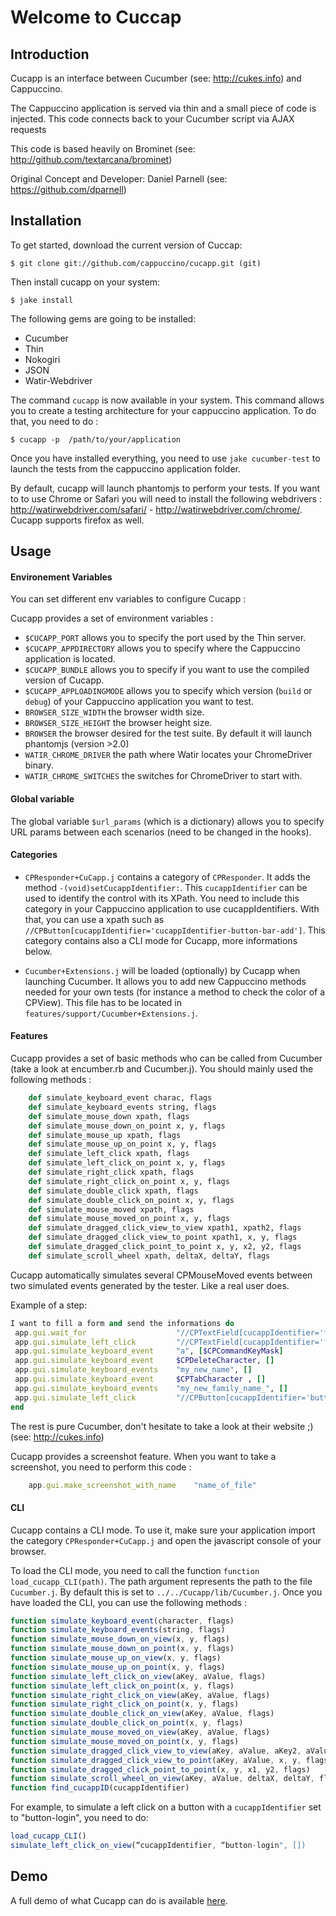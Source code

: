 # Welcome to Cuccap

## Introduction

Cucapp is an interface between Cucumber (see: http://cukes.info) and Cappuccino.

The Cappuccino application is served via thin and a small piece of code is injected.
This code connects back to your Cucumber script via AJAX requests

This code is based heavily on Brominet (see: http://github.com/textarcana/brominet)

Original Concept and Developer: Daniel Parnell (see: https://github.com/dparnell)


## Installation

To get started, download the current version of Cuccap:

    $ git clone git://github.com/cappuccino/cucapp.git (git)

Then install cucapp on your system:

    $ jake install

The following gems are going to be installed:

- Cucumber
- Thin
- Nokogiri
- JSON
- Watir-Webdriver

The command `cucapp` is now available in your system. This command allows you to create a testing architecture for your cappuccino application. To do that, you need to do :

    $ cucapp -p  /path/to/your/application

Once you have installed everything, you need to use `jake cucumber-test` to launch the tests from the cappuccino application folder.

By default, cucapp will launch phantomjs to perform your tests. If you want to to use Chrome or Safari you will need to install the following webdrivers : http://watirwebdriver.com/safari/ - http://watirwebdriver.com/chrome/. Cucapp supports firefox as well.

## Usage

#### Environement Variables

You can set different env variables to configure Cucapp :

Cucapp provides a set of environment variables :

* `$CUCAPP_PORT` allows you to specify the port used by the Thin server.
* `$CUCAPP_APPDIRECTORY` allows you to specify where the Cappuccino application is located.
* `$CUCAPP_BUNDLE` allows you to specify if you want to use the compiled version of Cucapp.
* `$CUCAPP_APPLOADINGMODE` allows you to specify which version (`build` or `debug`) of your Cappuccino application you want to test.
* `BROWSER_SIZE_WIDTH` the browser width size.
* `BROWSER_SIZE_HEIGHT` the browser height size.
* `BROWSER` the browser desired for the test suite. By default it will launch phantomjs (version >2.0)
* `WATIR_CHROME_DRIVER` the path where Watir locates your ChromeDriver binary.
* `WATIR_CHROME_SWITCHES` the switches for ChromeDriver to start with.

#### Global variable

The global variable `$url_params` (which is a dictionary) allows you to specify URL params between each scenarios (need to be changed in the hooks).

#### Categories

- `CPResponder+CuCapp.j` contains a category of `CPResponder`. It adds the method `-(void)setCucappIdentifier:`. This `cucappIdentifier` can be used to identify the control with its XPath. You need to include this category in your Cappuccino application to use cucappIdentifiers. With that, you can use a xpath such as `//CPButton[cucappIdentifier='cucappIdentifier-button-bar-add']`. This category contains also a CLI mode for Cucapp, more informations below.

- `Cucumber+Extensions.j` will be loaded (optionally) by Cucapp when launching Cucumber. It allows you to add new Cappuccino methods needed for your own tests (for instance a method to check the color of a CPView). This file has to be located in `features/support/Cucumber+Extensions.j`.

#### Features

Cucapp provides a set of basic methods who can be called from Cucumber (take a look at encumber.rb and Cucumber.j). You should mainly used the following methods :

```ruby
    def simulate_keyboard_event charac, flags
    def simulate_keyboard_events string, flags
    def simulate_mouse_down xpath, flags
    def simulate_mouse_down_on_point x, y, flags
    def simulate_mouse_up xpath, flags
    def simulate_mouse_up_on_point x, y, flags
    def simulate_left_click xpath, flags
    def simulate_left_click_on_point x, y, flags
    def simulate_right_click xpath, flags
    def simulate_right_click_on_point x, y, flags
    def simulate_double_click xpath, flags
    def simulate_double_click_on_point x, y, flags
    def simulate_mouse_moved xpath, flags
    def simulate_mouse_moved_on_point x, y, flags
    def simulate_dragged_click_view_to_view xpath1, xpath2, flags
    def simulate_dragged_click_view_to_point xpath1, x, y, flags
    def simulate_dragged_click_point_to_point x, y, x2, y2, flags
    def simulate_scroll_wheel xpath, deltaX, deltaY, flags
````

Cucapp automatically simulates several CPMouseMoved events between two simulated events generated by the tester. Like a real user does.

Example of a step:

 ```ruby
I want to fill a form and send the informations do
  app.gui.wait_for                    "//CPTextField[cucappIdentifier='field-name']"
  app.gui.simulate_left_click         "//CPTextField[cucappIdentifier='field-name']", []
  app.gui.simulate_keyboard_event     "a", [$CPCommandKeyMask]
  app.gui.simulate_keyboard_event     $CPDeleteCharacter, []
  app.gui.simulate_keyboard_events    "my_new_name", []
  app.gui.simulate_keyboard_event     $CPTabCharacter , []
  app.gui.simulate_keyboard_events    "my_new_family_name_", []
  app.gui.simulate_left_click         "//CPButton[cucappIdentifier='button-send']", []
end
```

The rest is pure Cucumber, don't hesitate to take a look at their website ;) (see: http://cukes.info)

Cucapp provides a screenshot feature. When you want to take a screenshot, you need to perform this code :

```ruby
    app.gui.make_screenshot_with_name    "name_of_file"
```

#### CLI

Cucapp contains a CLI mode. To use it, make sure your application import the category `CPResponder+CuCapp.j` and open the javascript console of your browser.

To load the CLI mode, you need to call the function `function load_cucapp_CLI(path)`. The path argument represents the path to the file `Cucumber.j`. By default this is set to `../../Cucapp/lib/Cucumber.j`. Once you have loaded the CLI, you can use the following methods :

``` javascript
function simulate_keyboard_event(character, flags)
function simulate_keyboard_events(string, flags)
function simulate_mouse_down_on_view(x, y, flags)
function simulate_mouse_down_on_point(x, y, flags)
function simulate_mouse_up_on_view(x, y, flags)
function simulate_mouse_up_on_point(x, y, flags)
function simulate_left_click_on_view(aKey, aValue, flags)
function simulate_left_click_on_point(x, y, flags)
function simulate_right_click_on_view(aKey, aValue, flags)
function simulate_right_click_on_point(x, y, flags)
function simulate_double_click_on_view(aKey, aValue, flags)
function simulate_double_click_on_point(x, y, flags)
function simulate_mouse_moved_on_view(aKey, aValue, flags)
function simulate_mouse_moved_on_point(x, y, flags)
function simulate_dragged_click_view_to_view(aKey, aValue, aKey2, aValue2, flags)
function simulate_dragged_click_view_to_point(aKey, aValue, x, y, flags)
function simulate_dragged_click_point_to_point(x, y, x1, y2, flags)
function simulate_scroll_wheel_on_view(aKey, aValue, deltaX, deltaY, flags)
function find_cucappID(cucappIdentifier)
```

For example, to simulate a left click on a button with a `cucappIdentifier` set to "button-login", you need to do:

``` javascript
load_cucapp_CLI()
simulate_left_click_on_view(“cucappIdentifier, “button-login", [])
```

## Demo

A full demo of what Cucapp can do is available [here](https://github.com/Dogild/Cucapp-demo).
